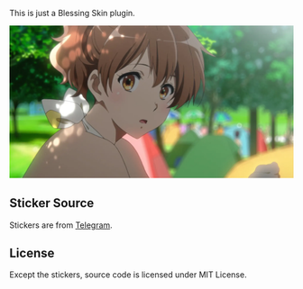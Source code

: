 This is just a Blessing Skin plugin.

![Screenshot](./screenshot.webp)

## Sticker Source

Stickers are from [Telegram](https://t.me/addstickers/oumae).

## License

Except the stickers, source code is licensed under MIT License.
